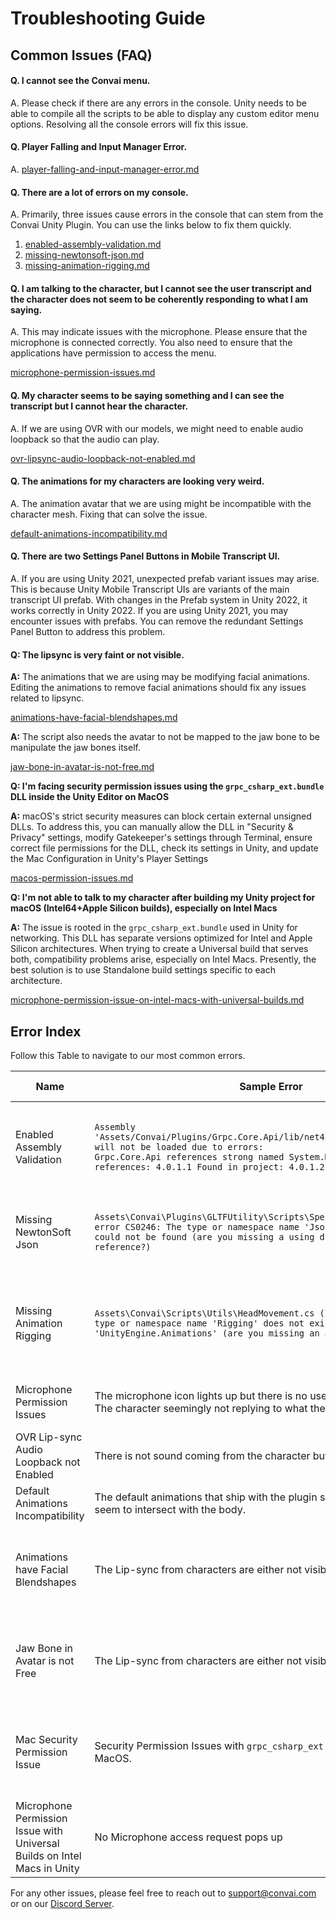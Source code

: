 # Troubleshooting Guide

## Common Issues (FAQ)

#### Q. I cannot see the Convai menu.

A. Please check if there are any errors in the console. Unity needs to be able to compile all the scripts to be able to display any custom editor menu options. Resolving all the console errors will fix this issue.&#x20;



#### Q. Player Falling and Input Manager Error.

A.  [player-falling-and-input-manager-error.md](player-falling-and-input-manager-error.md "mention")



#### Q. There are a lot of errors on my console.

A. Primarily, three issues cause errors in the console that can stem from the Convai Unity Plugin. You can use the links below to fix them quickly.&#x20;

1. [enabled-assembly-validation.md](enabled-assembly-validation.md "mention")
2. [missing-newtonsoft-json.md](missing-newtonsoft-json.md "mention")
3. [missing-animation-rigging.md](missing-animation-rigging.md "mention")



#### Q. I am talking to the character, but I cannot see the user transcript and the character does not seem to be coherently responding to what I am saying.

A. This may indicate issues with the microphone. Please ensure that the microphone is connected correctly. You also need to ensure that the applications have permission to access the menu.

[microphone-permission-issues.md](microphone-permission-issues.md "mention")



#### Q. My character seems to be saying something and I can see the transcript but I cannot hear the character.

A. If we are using OVR with our models, we might need to enable audio loopback so that the audio can play.&#x20;

[ovr-lipsync-audio-loopback-not-enabled.md](ovr-lipsync-audio-loopback-not-enabled.md "mention")



#### Q. The animations for my characters are looking very weird.

A. The animation avatar that we are using might be incompatible with the character mesh. Fixing that can solve the issue.

[default-animations-incompatibility.md](default-animations-incompatibility.md "mention")



#### Q. There are two Settings Panel Buttons in Mobile Transcript UI.

A. If you are using Unity 2021, unexpected prefab variant issues may arise. This is because Unity Mobile Transcript UIs are variants of the main transcript UI prefab. With changes in the Prefab system in Unity 2022, it works correctly in Unity 2022. If you are using Unity 2021, you may encounter issues with prefabs. You can remove the redundant Settings Panel Button to address this problem.



#### Q: The lipsync is very faint or not visible.

**A:** The animations that we are using may be modifying facial animations. Editing the animations to remove facial animations should fix any issues related to lipsync.

[animations-have-facial-blendshapes.md](animations-have-facial-blendshapes.md "mention")

**A:** The script also needs the avatar to not be mapped to the jaw bone to be manipulate the jaw bones itself.&#x20;

[jaw-bone-in-avatar-is-not-free.md](jaw-bone-in-avatar-is-not-free.md "mention")



**Q: I'm facing security permission issues using the `grpc_csharp_ext.bundle` DLL inside the Unity Editor on MacOS**

**A:** macOS's strict security measures can block certain external unsigned DLLs. To address this, you can manually allow the DLL in "Security & Privacy" settings, modify Gatekeeper's settings through Terminal, ensure correct file permissions for the DLL, check its settings in Unity, and update the Mac Configuration in Unity's Player Settings

[macos-permission-issues.md](macos-permission-issues.md "mention")



**Q: I'm not able to talk to my character after building my Unity project for macOS (Intel64+Apple Silicon builds), especially on Intel Macs**

**A:** The issue is rooted in the `grpc_csharp_ext.bundle` used in Unity for networking. This DLL has separate versions optimized for Intel and Apple Silicon architectures. When trying to create a Universal build that serves both, compatibility problems arise, especially on Intel Macs. Presently, the best solution is to use Standalone build settings specific to each architecture.

[microphone-permission-issue-on-intel-macs-with-universal-builds.md](microphone-permission-issue-on-intel-macs-with-universal-builds.md "mention")



## Error Index

Follow this Table to navigate to our most common errors.

<table><thead><tr><th width="160">Name</th><th width="232">Sample Error</th><th width="211">Reason for Error</th><th></th><th data-hidden>Sample Error Log</th><th data-hidden>Link to Solution</th><th data-hidden>Reason</th></tr></thead><tbody><tr><td>Enabled Assembly Validation</td><td><pre data-overflow="wrap"><code>Assembly 'Assets/Convai/Plugins/Grpc.Core.Api/lib/net45/Grpc.Core.Api.dll' will not be loaded due to errors: 
Grpc.Core.Api references strong named System.Memory Assembly references: 4.0.1.1 Found in project: 4.0.1.2.
</code></pre></td><td>Unity, by default, checks for exact version numbers for the included assemblies. For our plugin, this is not necessary, since we use the latest libraries.</td><td><a data-mention href="enabled-assembly-validation.md">enabled-assembly-validation.md</a></td><td>Assembly 'Assets/Convai/Plugins/Grpc.Core.Api/lib/net45/Grpc.Core.Api.dll' will not be loaded due to errors: Grpc.Core.Api references strong named System.Memory Assembly references: 4.0.1.1 Found in project: 4.0.1.2.</td><td><a data-mention href="enabled-assembly-validation.md">enabled-assembly-validation.md</a></td><td>Unity by defa</td></tr><tr><td>Missing NewtonSoft Json</td><td><pre data-overflow="wrap"><code>Assets\Convai\Plugins\GLTFUtility\Scripts\Spec\GLTFPrimitive.cs(8,4): error CS0246: The type or namespace name 'JsonPropertyAttribute' could not be found (are you missing a using directive or an assembly reference?)
</code></pre></td><td>Our plugin needs Newtonsoft Json as a dependency. It is often present as part of Unity but occasionally, it can be missing. </td><td><a data-mention href="missing-newtonsoft-json.md">missing-newtonsoft-json.md</a></td><td></td><td></td><td></td></tr><tr><td>Missing Animation Rigging</td><td><pre data-overflow="wrap"><code>Assets\Convai\Scripts\Utils\HeadMovement.cs (2,30): error CS0234: The type or namespace name 'Rigging' does not exist in the namespace 'UnityEngine.Animations' (are you missing an assembly reference?)
</code></pre></td><td>We use the Animation Rigging package for Eye and Neck tracking. If Unity does not automatically add it, we need to add it manually from the package manager.</td><td><a data-mention href="missing-animation-rigging.md">missing-animation-rigging.md</a></td><td></td><td></td><td></td></tr><tr><td>Microphone Permission Issues</td><td>The microphone icon lights up but there is no user transcript in the chat UI. The character seemingly not replying to what the user is saying.</td><td>The plugin requires microphone access which is sometimes not enabled by default.</td><td><a data-mention href="microphone-permission-issues.md">microphone-permission-issues.md</a></td><td></td><td></td><td></td></tr><tr><td>OVR Lip-sync Audio Loopback not Enabled</td><td>There is not sound coming from the character but transcripts are visible.</td><td></td><td><a data-mention href="ovr-lipsync-audio-loopback-not-enabled.md">ovr-lipsync-audio-loopback-not-enabled.md</a></td><td></td><td></td><td></td></tr><tr><td>Default Animations Incompatibility</td><td>The default animations that ship with the plugin seems broken. The hands seem to intersect with the body.</td><td>The animation avatar is incompatible with the character mesh.</td><td><a data-mention href="default-animations-incompatibility.md">default-animations-incompatibility.md</a></td><td></td><td></td><td></td></tr><tr><td>Animations have Facial Blendshapes</td><td>The Lip-sync from characters are either not visible or are very faint.</td><td>Some types of animations control facial blendshapes. These animations prevent the lip-sync scripts to properly edit the facial blendshapes.</td><td><a data-mention href="animations-have-facial-blendshapes.md">animations-have-facial-blendshapes.md</a></td><td></td><td></td><td></td></tr><tr><td>Jaw Bone in Avatar is not Free</td><td>The Lip-sync from characters are either not visible or are very faint.</td><td>The animation avatar for the character may be using the Jaw Bone. If we set the mapping free to none, the script will be able to manipulate the jaw bone freely. </td><td><a data-mention href="jaw-bone-in-avatar-is-not-free.md">jaw-bone-in-avatar-is-not-free.md</a></td><td></td><td></td><td></td></tr><tr><td>Mac Security Permission Issue</td><td>Security Permission Issues with <code>grpc_csharp_ext.bundle</code> DLL in Unity on MacOS.</td><td>MacOS's security protocols can prevent certain unsigned external DLLs, like <code>grpc_csharp_ext.bundle</code>, from functioning correctly in Unity.</td><td><a data-mention href="macos-permission-issues.md">macos-permission-issues.md</a></td><td></td><td></td><td></td></tr><tr><td>Microphone Permission Issue with Universal Builds on Intel Macs in Unity</td><td>No Microphone access request pops up</td><td>Incompatibility between Intel and Apple Silicon versions of <code>grpc_csharp_ext.bundle</code> when attempting a Universal build.</td><td><a data-mention href="microphone-permission-issue-on-intel-macs-with-universal-builds.md">microphone-permission-issue-on-intel-macs-with-universal-builds.md</a></td><td></td><td></td><td></td></tr></tbody></table>

For any other issues, please feel free to reach out to [support@convai.com](mailto:support@convai.com) or on our [Discord Server](https://discord.gg/pCKPxpn352).
